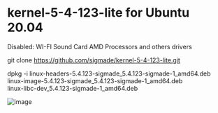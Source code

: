 # kernel-5-4-123-lite for Ubuntu 20.04 

Disabled:
  WI-FI
  Sound Card
  AMD Processors
  and others drivers
  
git clone https://github.com/sigmade/kernel-5-4-123-lite.git

dpkg -i linux-headers-5.4.123-sigmade_5.4.123-sigmade-1_amd64.deb \
  linux-image-5.4.123-sigmade_5.4.123-sigmade-1_amd64.deb \
  linux-libc-dev_5.4.123-sigmade-1_amd64.deb

![image](https://user-images.githubusercontent.com/55326490/120222251-7544ee00-c261-11eb-83e2-5cc959ab144d.png)

